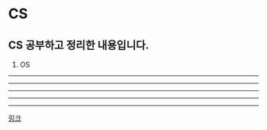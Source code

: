 # CS
CS 공부하고 정리한 내용입니다.
------------------------
1. OS

- - -
----------------------------------------------

* * *
***
*****
[링크](https://github.com/leecoders)
